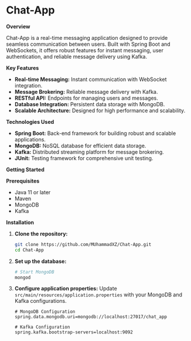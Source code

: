 # Chat-App

**Overview**

Chat-App is a real-time messaging application designed to provide seamless communication between users. Built with Spring Boot and WebSockets, it offers robust features for instant messaging, user authentication, and reliable message delivery using Kafka.

**Key Features**


- **Real-time Messaging:** Instant communication with WebSocket integration.
- **Message Brokering:** Reliable message delivery with Kafka.
- **RESTful API:** Endpoints for managing users and messages.
- **Database Integration:** Persistent data storage with MongoDB.
- **Scalable Architecture:** Designed for high performance and scalability.

**Technologies Used**

- **Spring Boot:** Back-end framework for building robust and scalable applications.
- **MongoDB:** NoSQL database for efficient data storage.
- **Kafka:** Distributed streaming platform for message brokering.
- **JUnit:** Testing framework for comprehensive unit testing.


**Getting Started**

**Prerequisites**

- Java 11 or later
- Maven
- MongoDB
- Kafka

**Installation**

1. **Clone the repository:**
    ```sh
    git clone https://github.com/MUhammadXZ/Chat-App.git
    cd Chat-App
    ```

2. **Set up the database:**
    ```sh
    # Start MongoDB
    mongod
    ```

3. **Configure application properties:**
   Update `src/main/resources/application.properties` with your MongoDB and Kafka configurations.
   ```properties
   # MongoDB Configuration
   spring.data.mongodb.uri=mongodb://localhost:27017/chat_app

   # Kafka Configuration
   spring.kafka.bootstrap-servers=localhost:9092

